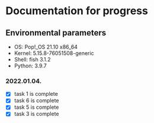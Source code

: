 # Documentation for progress

## Environmental parameters
 - OS: Pop!_OS 21.10 x86_64
 - Kernel: 5.15.8-76051508-generic
 - Shell: fish 3.1.2
 - Python: 3.9.7

### 2022.01.04.
 - [x] task 1 is complete
 - [x] task 6 is complete
 - [x] task 5 is complete
 - [x] task 3 is complete
